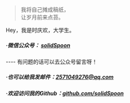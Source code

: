 > 我将自己摊成稿纸，  
> 让岁月前来点苔。

Hey，我是时庆欢，大学生。

##### ·微信公众号： [solidSpoon](/54/PublicNumber)
---- 有问题的话可以去公众号留言呀！

##### ·也可以给我发邮件：[2571049276@qq.com](mailto:2571049276@qq.com)

##### ·欢迎访问我的Github：[github.com/solidSpoon](https://github.com/solidSpoon)